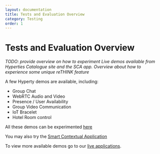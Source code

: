 ```yaml
---
layout: documentation
title: Tests and Evaluation Overview
category: Testing
order: 1
---
```


# Tests and Evaluation Overview

*TODO: provide overview on how to experiment Live demos available from Hyperties Catalogue site and the SCA app. Overview about how to experience some unique reTHINK feature*

A few Hyperty demos are available, including:

* Group Chat
* WebRTC Audio and Video
* Presence / User Availability
* Group Video Communication
* IoT Bracelet
* Hotel Room control

All these demos can be experimented [here](../../../dev-hyperty)

You may also try the [Smart Contextual Application](https://app.hybroker.rethink.ptinovacao.pt/)

To view more available demos go to our [live applications](https://rethink-project.eu/rethink-live-applications/).
